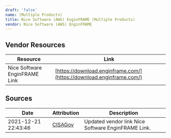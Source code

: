 ```yaml
---
draft: 'false'
name: (Multiple Products)
title: Nice Software (AWS) EnginFRAME (Multiple Products)
vendor: Nice Software (AWS) EnginFRAME
---
```


## Vendor Resources
| Resource | Link |
| --- | --- |
| Nice Software EnginFRAME Link | [https://download.enginframe.com/](https://download.enginframe.com/) |



## Sources
| Date | Attribution | Description |
| --- | --- | --- |
| 2021-12-21 22:43:46 | [CISAGov](https://raw.githubusercontent.com/cisagov/log4j-affected-db/develop/README.md) | Updated vendor link Nice Software EnginFRAME Link.  |
